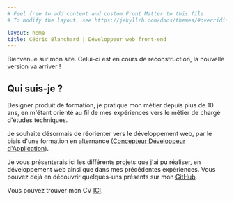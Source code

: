 ```yaml
---
# Feel free to add content and custom Front Matter to this file.
# To modify the layout, see https://jekyllrb.com/docs/themes/#overriding-theme-defaults

layout: home
title: Cédric Blanchard | Développeur web front-end
---
```


  <body>
    <p>
      Bienvenue sur mon site. Celui-ci est en cours de reconstruction, la
      nouvelle version va arriver !
    </p>
    <h2>Qui suis-je ?</h2>
    <p>
      Designer produit de formation, je pratique mon métier depuis plus de 10 ans, en m'étant orienté au fil de mes expériences vers le métier de chargé
      d'études techniques.
    </p>
    <p>
      Je souhaite désormais de réorienter vers le développement web, par le biais d'une formation en alternance (<a href="https://www.creative-formation.fr/formations/developpement-dapplications/" target="_blank">Concepteur Développeur d'Application</a>).
    </p>
    <p>
      Je vous présenterais ici les différents projets que j'ai pu réaliser, en développement web ainsi que dans mes précédentes expériences. Vous pouvez déjà en découvrir quelques-uns présents sur mon <a href="https://github.com/Atthis" target="_blank">GitHub</a>.
    </p>
    <p>Vous pouvez trouver mon CV <a href="./assets/docs/cedric_blanchard-dev_front-end.pdf" target="_blank">ICI</a>.</p>
  </body>